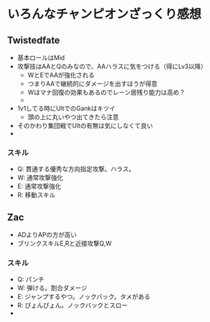 # いろんなチャンピオンざっくり感想

## Twistedfate

 - 基本ロールはMid
 - 攻撃技はAAとQのみなので、AAハラスに気をつける（得にLv3以降）
   - WとEでAAが強化される
   - つまりAAで継続的にダメージを出すほうが得意
   - Wはマナ回復の効果もあるのでレーン居残り能力は高め？
   - 
 - 1v1してる時にUltでのGankはキツイ
   - 頭の上に丸いやつ出てきたら注意
 - そのかわり集団戦でUltの有無は気にしなくて良い
 - 
### スキル

- Q: 貫通する優秀な方向指定攻撃。ハラス。
- W: 通常攻撃強化
- E: 通常攻撃強化
- R: 移動スキル


## Zac

- ADよりAPの方が高い
- ブリンクスキルE,Rと近接攻撃Q,W

### スキル

- Q: パンチ
- W: 弾ける。割合ダメージ
- E: ジャンプするやつ。ノックバック。タメがある
- R: ぴょんぴょん。ノックバックとスロー
- 
